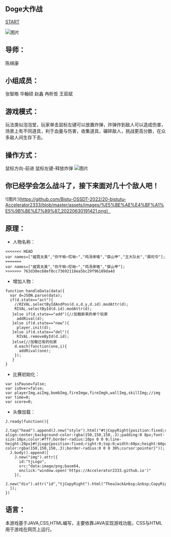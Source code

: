 ## Doge大作战

[START](https://theajack.github.io/bombbattle)

![图片](https://github.com/Bistu-OSSDT-2022/20-bistutu-Accelerator2333/blob/master/assets/images/43c2be20025e125c4f4f626339ea0f1.png)

## 导师：
  陈绵康
## 小组成员：
  张智皓
  华翰硕
  赵鑫
  冉昕哲
  王茹斌
            

## 游戏模式：
 玩法类似泡泡堂，玩家单击鼠标左键可以放置炸弹，炸弹炸到敌人可以造成伤害，场景上有不同道具，利于血量与伤害，收集道具，碾碎敌人，挑战更高分数，在众多敌人间生存下去。 
## 操作方式：
 鼠标方向-前进
 鼠标左键-释放炸弹
![图片](https://github.com/Bistu-OSSDT-2022/20-bistutu-Accelerator2333/blob/master/assets/images/ad688b1b76832eed3e42bd3259d8cf0.png)

## 你已经学会怎么战斗了，接下来面对几十个敌人吧！
![图片](https://github.com/Bistu-OSSDT-2022/20-bistutu-Accelerator2333/blob/master/assets/images/%E5%BE%AE%E4%BF%A1%E5%9B%BE%E7%89%87_20220630191421.png）

## 原理：
* 人物名称：
```shell
<<<<<<< HEAD
var names=["姬霓太美","你干嘛~哎呦~","鸡汤来咯","穿山甲","王大队长","屑司令"];
=======
var names=["姬霓太美","你干嘛~哎呦~","鸡汤来咯","穿山甲"];
>>>>>>> 763d30ec68ef8cc73692118ea5bc29f96189da4d
```
* 增加人物：
```shell
function handleData(data){
  var d=JSON.parse(data);
  if(d.state=="act"){
    //RIVAL.selectByIdAndPos(d.x,d.y,d.id).modAttr(d);
    RIVAL.selectById(d.id).modAttr(d);
   }else if(d.state=="add"){//加载新来的单个玩家
     addRival(d);
   }else if(d.state=="new"){
     player.init(d);
   }else if(d.state=="del"){
     RIVAL.removeById(d.id);
   }else{//加载已有的玩家
    d.each(function(one,i){
      addRival(one);
    });
   }
}
```
* 比赛初始化：
```shell
var isPause=false;
var isOver=false;
var playerImg,aiImg,bombImg,fireImgw,fireImgh,wallImg,skillImg;//img
var time=0;
var score=0;
```
* 头像加载：
```shell
J.ready(function(){
  J.tag("head").append(J.new("style").html("#tjCopyRight{position:fixed;right:0;bottom:0;text-align:center;background-color:rgba(150,150,150,.3);padding:0 8px;font-size:10px;color:#fff;border-radius:10px 0 0 0;line-height:20px}#tjLogo{position:fixed;right:0;top:0;width:60px;height:60px;background-color:rgba(150,150,150,.3);border-radius:0 0 0 30%;cursor:pointer}"));
  J.body().append([
    J.new("img").attr({
      id:"tjLogo",
      src:"data:image/png;base64,
      onclick:"window.open('https://Accelerator2333.github.io')"
    }),
    J.new("div").attr("id","tjCopyRight").html("TheaJack&nbsp;&nbsp;CopyRight&nbsp;&nbsp;2017")
  ]);
})
```
## 语言：
本游戏基于JAVA,CSS,HTML编写，主要依靠JAVA实现游戏功能，CSS与HTML用于游戏在网页上运行。
